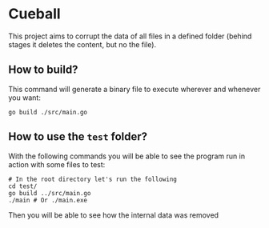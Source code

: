 # Cueball

This project aims to corrupt the data of all files in a defined folder (behind stages it deletes the content, but no the file).

## How to build?

This command will generate a binary file to execute wherever and whenever you want:

```shell
go build ./src/main.go
```

## How to use the `test` folder?

With the following commands you will be able to see the program run in action with some files to test:

```
# In the root directory let's run the following
cd test/
go build ../src/main.go
./main # Or ./main.exe
```

Then you will be able to see how the internal data was removed